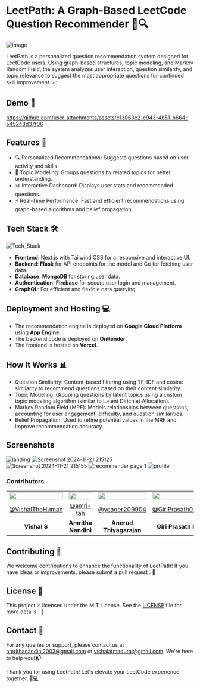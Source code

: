 # **LeetPath: A Graph-Based LeetCode Question Recommender 🧭🔍**
![image](https://github.com/user-attachments/assets/de27890f-cf7e-42fa-9582-b3e0f4d5bc7b)

LeetPath is a personalized question recommendation system designed for LeetCode users. Using graph-based structures, topic modeling, and Markov Random Field, the system analyzes user interaction, question similarity, and topic relevance to suggest the most appropriate questions for continued skill improvement. 📈

## **Demo 🎥**

https://github.com/user-attachments/assets/c13063e2-c943-4b51-b664-545248d37f06

## **Features 🌟**

- 🔍 Personalized Recommendations: Suggests questions based on user activity and skills.
- 🧠 Topic Modeling: Groups questions by related topics for better understanding.
- 📊 Interactive Dashboard: Displays user stats and recommended questions.
- ⚡ Real-Time Performance: Fast and efficient recommendations using graph-based algorithms and belief propagation.

## **Tech Stack 🛠️**

![Tech_Stack](https://github.com/user-attachments/assets/683a321e-0ac2-4c12-9203-372a4e0cc072)

- **Frontend**: Next.js with Tailwind CSS for a responsive and interactive UI.
- **Backend**: **Flask** for API endpoints for the model and Go for fetching user data.
- **Database**: **MongoDB** for storing user data.
- **Authentication**: **Firebase** for secure user login and management.
- **GraphQL**: For efficient and flexible data querying.

## **Deployment and Hosting 💻**

- The recommendation engine is deployed on **Google Cloud Platform** using **App Engine**.
- The backend code is deployed on **OnRender**.
- The frontend is hosted on **Vercel**.

## **How It Works** 📊
- Question Similarity: Content-based filtering using TF-IDF and cosine similarity to recommend questions based on their content similarity.
- Topic Modeling: Grouping questions by latent topics using a custom topic modeling algorithm (similar to Latent Dirichlet Allocation).
- Markov Random Field (MRF): Models relationships between questions, accounting for user engagement, difficulty, and question similarities.
- Belief Propagation: Used to refine potential values in the MRF and improve recommendation accuracy.

## Screenshots
![landing](https://github.com/user-attachments/assets/cdf67be0-96aa-47d0-92a7-48512f315dad)
![Screenshot 2024-11-21 215125](https://github.com/user-attachments/assets/e8f932e7-d618-4645-9a2a-834f0612d981)
![Screenshot 2024-11-21 215155](https://github.com/user-attachments/assets/a9fad515-edb5-47b9-aeb5-a361f3770853)
![recommender page 1](https://github.com/user-attachments/assets/efeb391e-04ab-475f-8262-c375c7d3939e)
![profile](https://github.com/user-attachments/assets/031eea4d-d9f9-4b46-887a-ab97dfa1a208)


### Contributors

<table style="width:100%; text-align:center;border: none;">
    <tr>
        <td style="width:33.33%;"><img src="https://github.com/VishalTheHuman.png/" style="width:100%; height:auto;"></td>
        <td style="width:33.33%;"><img src="https://github.com/amri-tah.png/" style="width:100%; height:auto;"></td>
        <td style="width:33.33%;"><img src="https://github.com/yeager209904.png/" style="width:120%; height:auto;"></td>
	<td style="width:33.33%;"><img src="https://github.com/GiriPrasath017.png/" style="width:120%; height:auto;"></td>
    </tr>
    <tr>
        <td><a href="https://github.com/VishalTheHuman" style="display:block; margin:auto;">@VishalTheHuman</a></td>
        <td><a href="https://github.com/amri-tah" style="display:block; margin:auto;">@amri-tah</a></td>
        <td><a href="https://github.com/yeager209904" style="display:block; margin:auto;">@yeager209904</a></td>
	<td><a href="https://github.com/GiriPrasath017" style="display:block; margin:auto;">@GiriPrasath017</a></td>
    </tr>
    <tr>
        <td><b style="display:block; margin:auto;">Vishal S</b></td>
        <td><b style="display:block; margin:auto;">Amritha Nandini</b></td>
        <td><b style="display:block; margin:auto;">Anerud Thiyagarajan</b></td>
	<td><b style="display:block; margin:auto;">Giri Prasath R</b></td>
    </tr>
</table>


## Contributing 🌟
We welcome contributions to enhance the functionality of LeetPath! If you have ideas or improvements, please submit a pull request . 🚀

## License 📜
This project is licensed under the MIT License. See the [LICENSE](LICENSE) file for more details . 📄

## Contact 📧
For any queries or support, please contact us at [amrithanandini2003@gmail.com](mailto:amrithanandini2003@gmail.com) or [vishalatmadurai@gmail.com](mailto:vishalatmadurai@gmail.com). We're here to help you!📬

Thank you for using LeetPath! Let's elevate your LeetCode experience together. 🚀💻
